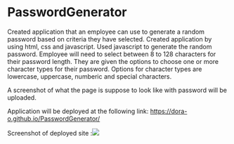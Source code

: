 # PasswordGenerator
Created application that an employee can use to generate a random password based on criteria they have selected.
Created application by using html, css and javascript.
Used javascript to generate the random password.
Employee will need to select between 8 to 128 characters for their password length.
They are given the options to choose one or more character types for their password.
Options for character types are lowercase, uppercase, numberic and special characters.

A screenshot of what the page is suppose to look like with password will be uploaded.

Application will be deployed at the following link: https://dora-o.github.io/PasswordGenerator/

Screenshot of deployed site :<img src =https://user-images.githubusercontent.com/70343136/102025676-3d072d00-3d5f-11eb-97ee-51ef0bb5f3d2.png>

